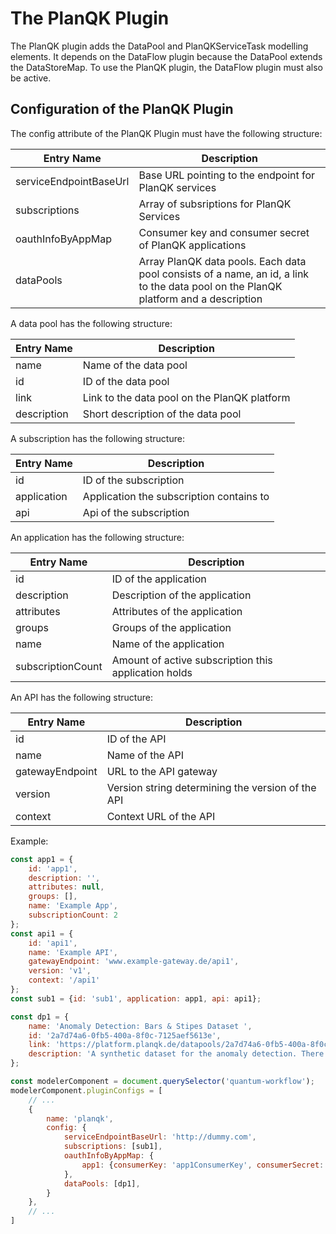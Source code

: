 # The PlanQK Plugin
The PlanQK plugin adds the DataPool and PlanQKServiceTask modelling elements. It depends on the DataFlow plugin because
the DataPool extends the DataStoreMap. To use the PlanQK plugin, the DataFlow plugin must also be active.

## Configuration of the PlanQK Plugin
The config attribute of the PlanQK Plugin must have the following structure:

| Entry Name | Description                                                                                                                         |
| -------- |-------------------------------------------------------------------------------------------------------------------------------------|
| serviceEndpointBaseUrl | Base URL pointing to the endpoint for PlanQK services                                                                               |
| subscriptions | Array of subsriptions for PlanQK Services                                                                                           |
| oauthInfoByAppMap | Consumer key and consumer secret of PlanQK applications                                                                             |
| dataPools | Array PlanQK data pools. Each data pool consists of a name, an id, a link to the data pool on the PlanQK platform and a description |

A data pool has the following structure:

| Entry Name  | Description                                  |
|-------------|----------------------------------------------|
| name        | Name of the data pool                        |
| id          | ID of the data pool                          |
| link        | Link to the data pool on the PlanQK platform |
| description | Short description of the data pool           |

A subscription has the following structure:

| Entry Name  | Description                              |
|-------------|------------------------------------------|
| id          | ID of the subscription                   |
| application | Application the subscription contains to |
| api         | Api of the subscription                  |

An application has the following structure:

| Entry Name        | Description                                          |
|-------------------|------------------------------------------------------|
| id                | ID of the application                                |
| description       | Description of the application                       |
| attributes        | Attributes of the application                        |
| groups            | Groups of the application                            |
| name              | Name of the application                              |
| subscriptionCount | Amount of active subscription this application holds |

An API has the following structure:

| Entry Name        | Description                                       |
|-------------------|---------------------------------------------------|
| id                | ID of the API                                     |
| name              | Name of the API                                   |
| gatewayEndpoint   | URL to the API gateway                            |
| version           | Version string determining the version of the API |
| context           | Context URL of the API                            |

Example:
```javascript
const app1 = {
    id: 'app1',
    description: '',
    attributes: null,
    groups: [],
    name: 'Example App',
    subscriptionCount: 2
};
const api1 = {
    id: 'api1',
    name: 'Example API',
    gatewayEndpoint: 'www.example-gateway.de/api1',
    version: 'v1',
    context: '/api1'
};
const sub1 = {id: 'sub1', application: app1, api: api1};

const dp1 = {
    name: 'Anomaly Detection: Bars & Stipes Dataset ',
    id: '2a7d74a6-0fb5-400a-8f0c-7125aef5613e',
    link: 'https://platform.planqk.de/datapools/2a7d74a6-0fb5-400a-8f0c-7125aef5613e/',
    description: 'A synthetic dataset for the anomaly detection. There are two version of the dataset, a larger version consisting of 3x3 pixel images of bars and stripes and a small version of 2x2 pixel images. We provide pretrained models for both of these datasets to be used with the AnoGan service.',
};

const modelerComponent = document.querySelector('quantum-workflow');
modelerComponent.pluginConfigs = [
    // ...
    {
        name: 'planqk',
        config: {
            serviceEndpointBaseUrl: 'http://dummy.com',
            subscriptions: [sub1],
            oauthInfoByAppMap: {
                app1: {consumerKey: 'app1ConsumerKey', consumerSecret: 'app1ConsumerSecret'},
            },
            dataPools: [dp1],
        }
    },
    // ...
]
```